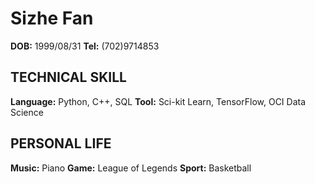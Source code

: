 # Sizhe Fan

**DOB:** 1999/08/31
**Tel:** (702)9714853

## TECHNICAL SKILL

**Language:** Python, C++, SQL
**Tool:** Sci-kit Learn, TensorFlow, OCI Data Science

## PERSONAL LIFE

**Music:** Piano
**Game:** League of Legends
**Sport:** Basketball
